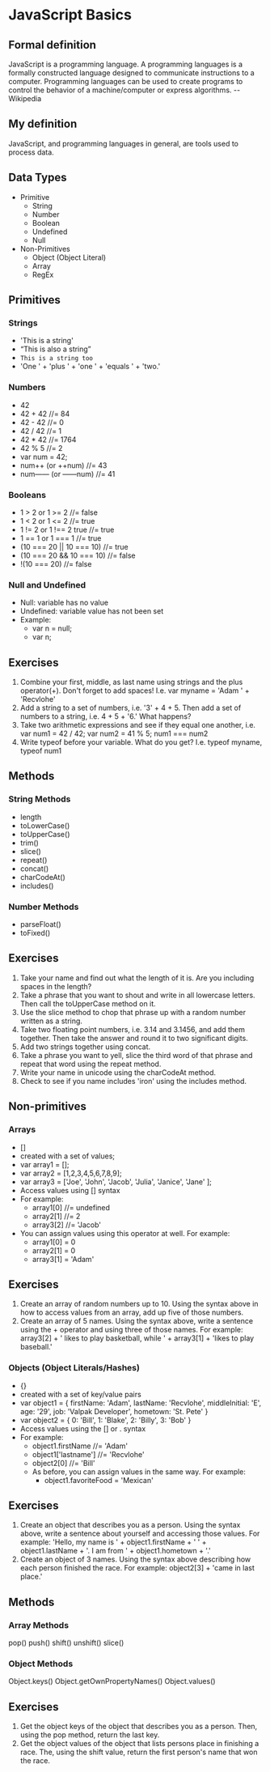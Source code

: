 # JavaScript Basics

## Formal definition

JavaScript is a programming language. A programming languages is a formally constructed language designed to communicate instructions to a computer. Programming languages can be used to create programs to control the behavior of a machine/computer or express algorithms. -- Wikipedia

## My definition
JavaScript, and programming languages in general, are tools used to process data.

## Data Types

- Primitive
	- String
	- Number
	- Boolean
	- Undefined
	- Null
- Non-Primitives
	- Object (Object Literal)
	- Array
	- RegEx

## Primitives

### Strings

- 'This is a string'
- “This is also a string”
- `This is a string too`
- 'One ' + 'plus ' + 'one ' + 'equals ' + 'two.'

### Numbers

- 42
- 42 + 42 //= 84
- 42 - 42 //= 0
- 42 / 42 //= 1
- 42 * 42 //= 1764
- 42 % 5 //= 2
- var num = 42;
- num++ (or ++num) //= 43
- num—— (or ——num) //= 41

### Booleans

- 1 > 2 or 1 >= 2 //= false
- 1 < 2 or 1 <= 2 //= true
- 1 != 2 or 1 !== 2 true //= true
- 1 == 1 or 1 === 1 //= true
- (10 === 20 || 10 === 10) //= true
- (10 === 20 && 10 === 10) //= false
- !(10 === 20) //= false

### Null and Undefined

- Null: variable has no value
- Undefined: variable value has not been set
- Example:
	- var n = null;
	- var n;

## Exercises

1. Combine your first, middle, as last name using strings and the plus operator(+). Don't forget to add spaces! I.e. var myname = 'Adam ' + 'Recvlohe'
2. Add a string to a set of numbers, i.e. '3' + 4 + 5. Then add a set of numbers to a string, i.e. 4 + 5 + '6.' What happens?
3. Take two arithmetic expressions and see if they equal one another, i.e. var num1 = 42 / 42; var num2 = 41 % 5; num1 === num2
4. Write typeof before your variable. What do you get? I.e. typeof myname, typeof num1

## Methods

### String Methods

- length
- toLowerCase()
- toUpperCase()
- trim()
- slice()
- repeat()
- concat()
- charCodeAt()
- includes()

### Number Methods

- parseFloat()
- toFixed()

## Exercises

1. Take your name and find out what the length of it is. Are you including spaces in the length?
2. Take a phrase that you want to shout and write in all lowercase letters. Then call the toUpperCase method on it.
3. Use the slice method to chop that phrase up with a random number written as a string.
4. Take two floating point numbers, i.e. 3.14 and 3.1456, and add them together. Then take the answer and round it to two significant digits.
5.  Add two strings together using concat.
6.  Take a phrase you want to yell, slice the third word of that phrase and repeat that word using the repeat method.
7.  Write your name in unicode using the charCodeAt method.
8.  Check to see if you name includes 'iron' using the includes method.

## Non-primitives

### Arrays

- []
- created with a set of values;
- var array1 = [];
- var array2 = [1,2,3,4,5,6,7,8,9];
- var array3 = ['Joe', 'John', 'Jacob', 'Julia', 'Janice', 'Jane' ];
- Access values using [] syntax
- For example:
	- array1[0] //= undefined
	- array2[1] //= 2
	- array3[2] //= 'Jacob'
- You can assign values using this operator at well. For example:
	- array1[0] = 0
	- array2[1] = 0
	- array3[1] = 'Adam'

## Exercises

1. Create an array of random numbers up to 10. Using the syntax above in how to access values from an array, add up five of those numbers.
2. Create an array of 5 names. Using the syntax above, write a sentence using the + operator and using three of those names. For example: array3[2] + ' likes to play basketball, while ' + array3[1] + 'likes to play baseball.'

### Objects (Object Literals/Hashes)
- {}
- created with a set of key/value pairs
- var object1 = {
	firstName: 'Adam',
	lastName: 'Recvlohe',
	middleInitial: 'E',
	age: '29',
	job: 'Valpak Developer',
	hometown: 'St. Pete'
}
- var object2 = {
	0: 'Bill',
	1: 'Blake',
	2: 'Billy',
	3: 'Bob'
}
- Access values using the [] or . syntax
- For example:
	- object1.firstName //= 'Adam'
	- object1['lastname'] //= 'Recvlohe'
	- object2[0] //= 'Bill'
	- As before, you can assign values in the same way. For example:
		- object1.favoriteFood = 'Mexican'

## Exercises

1. Create an object that describes you as a person. Using the syntax above, write a sentence about yourself and accessing those values. For example: 'Hello, my name is ' + object1.firstName + ' ' + object1.lastName + '. I am from ' + object1.hometown + '.'
2. Create an object of 3 names. Using the syntax above describing how each person finished the race. For example: object2[3] + 'came in last place.'

## Methods

### Array Methods

pop()
push()
shift()
unshift()
slice()

### Object Methods

Object.keys()
Object.getOwnPropertyNames()
Object.values()

## Exercises

1. Get the object keys of the object that describes you as a person. Then, using the pop method, return the last key.
2. Get the object values of the object that lists persons place in finishing a race. The, using the shift value, return the first person's name that won the race.
